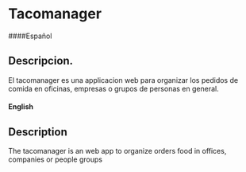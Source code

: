 Tacomanager
=============================

####Español

## Descripcion.
El tacomanager es una applicacion web para organizar los pedidos de
comida en oficinas, empresas o grupos de personas en general.


#### English

## Description
The tacomanager is an web app to organize orders food in offices,
companies or people groups

